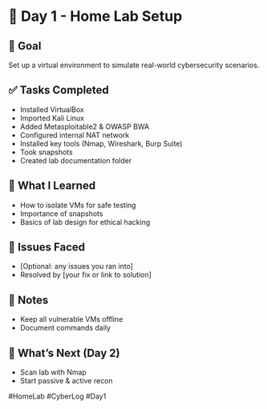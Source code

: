 # 📅 Day 1 - Home Lab Setup

## 🎯 Goal
Set up a virtual environment to simulate real-world cybersecurity scenarios.

## ✅ Tasks Completed
- Installed VirtualBox
- Imported Kali Linux
- Added Metasploitable2 & OWASP BWA
- Configured internal NAT network
- Installed key tools (Nmap, Wireshark, Burp Suite)
- Took snapshots
- Created lab documentation folder

## 🧠 What I Learned
- How to isolate VMs for safe testing
- Importance of snapshots
- Basics of lab design for ethical hacking

## 🐛 Issues Faced
- [Optional: any issues you ran into]
- Resolved by [your fix or link to solution]

## 📌 Notes
- Keep all vulnerable VMs offline
- Document commands daily

## 🔮 What’s Next (Day 2)
- Scan lab with Nmap
- Start passive & active recon

#HomeLab #CyberLog #Day1
